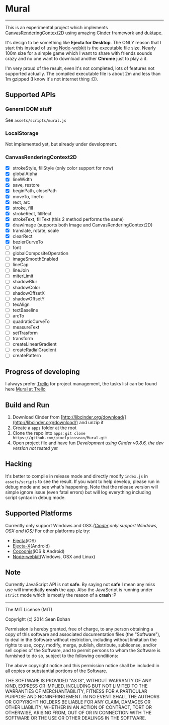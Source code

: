 # Mural
---
This is an experimental project which implements [CanvasRenderingContext2D][CanvasRenderingContext2D] using amazing [Cinder][Cinder] framework and [duktape][duktape]. 

It's design to be something like **Ejecta for Desktop**. The ONLY reason that I start this instead of using [Node-webkit][Node-webkit] is the executable file size. Nearly 100m size for a simple game which I want to share with friends sounds crazy and no one want to download another **Chrome** just to play a it.

I'm very proud of the result, even it's not completed, lots of features not supported actually. The compiled executable file is about 2m and less than 1m gzipped (I know it's not internet thing :D).

## Supported APIs
### General DOM stuff
See `assets/scripts/mural.js`
### LocalStorage
Not implemented yet, but already under development.
### CanvasRenderingContext2D
- [x] strokeStyle, fillStyle (only color support for now)
- [x] globalAlpha
- [x] lineWidth
- [x] save, restore
- [x] beginPath, closePath
- [x] moveTo, lineTo
- [x] rect, arc
- [x] stroke, fill
- [x] strokeRect, fillRect
- [x] strokeText, fillText (this 2 method performs the same)
- [x] drawImage (supports both Image and CanvasRenderingContext2D)
- [x] translate, rotate, scale
- [x] clearRect
- [x] bezierCurveTo
- [ ] font
- [ ] globalCompositeOperation
- [ ] imageSmoothEnabled
- [ ] lineCap
- [ ] lineJoin
- [ ] miterLimit
- [ ] shadowBlur
- [ ] shadowColor
- [ ] shadowOffsetX
- [ ] shadowOffsetY
- [ ] texAlign
- [ ] textBaseline
- [ ] arcTo
- [ ] quadraticCurveTo
- [ ] measureText
- [ ] setTrasform
- [ ] transform
- [ ] createLinearGradient
- [ ] createRadialGradient
- [ ] createPattern

## Progress of developing
I always prefer [Trello][trello] for project management, the tasks list can be found here [Mural at Trello][mural-trello]

## Build and Run
1. Download Cinder from [http://libcinder.org/download/](http://libcinder.org/download/) and unzip it
2. Create a `apps` folder at the root
3. Clone the repo into `apps`: `git clone https://github.com/pixelpicosean/Mural.git`
4. Open project file and have fun
*Development using Cinder v0.8.6, the dev version not tested yet*

## Hacking
It's better to compile in release mode and directly modify `index.js` in `assets/scripts` to see the result.
If you want to help develop, please run in debug mode and see what's happening.
Note that the release version will simple ignore issue (even fatal errors) but will log everything including script syntax in debug mode.

## Supported Platforms
Currently only support Windows and OSX._([Cinder](Cinder) only support Windows, OSX and iOS)_
For other platforms plz try:
- [Ejecta][Ejecta](iOS)
- [Ejecta-X][Ejecta-X](Android)
- [Cocoonjs][Cocoonjs](iOS & Android)
- [Node-webkit][Node-webkit](Windows, OSX and Linux)

## Note
Currently JavaScript API is not **safe**. By saying not **safe** I mean any miss use will immediatly **crash** the app.
Also the JavaScript is running under `strict` mode which is mostly the reason of a **crash** :P

---

The MIT License (MIT)

Copyright (c) 2014 Sean Bohan

Permission is hereby granted, free of charge, to any person obtaining a copy
of this software and associated documentation files (the "Software"), to deal
in the Software without restriction, including without limitation the rights
to use, copy, modify, merge, publish, distribute, sublicense, and/or sell
copies of the Software, and to permit persons to whom the Software is
furnished to do so, subject to the following conditions:

The above copyright notice and this permission notice shall be included in
all copies or substantial portions of the Software.

THE SOFTWARE IS PROVIDED "AS IS", WITHOUT WARRANTY OF ANY KIND, EXPRESS OR
IMPLIED, INCLUDING BUT NOT LIMITED TO THE WARRANTIES OF MERCHANTABILITY,
FITNESS FOR A PARTICULAR PURPOSE AND NONINFRINGEMENT. IN NO EVENT SHALL THE
AUTHORS OR COPYRIGHT HOLDERS BE LIABLE FOR ANY CLAIM, DAMAGES OR OTHER
LIABILITY, WHETHER IN AN ACTION OF CONTRACT, TORT OR OTHERWISE, ARISING FROM,
OUT OF OR IN CONNECTION WITH THE SOFTWARE OR THE USE OR OTHER DEALINGS IN
THE SOFTWARE.

[CanvasRenderingContext2D]: https://developer.mozilla.org/en-US/docs/Web/API/CanvasRenderingContext2D
[Cinder]: https://developer.mozilla.org/en-US/docs/Web/API/CanvasRenderingContext2D
[duktape]: http://duktape.org/
[Ejecta]: http://impactjs.com/ejecta
[Ejecta-X]: http://wizcorp.github.io/Ejecta-X/
[Cocoonjs]: https://www.ludei.com/cocoonjs/
[Node-webkit]: https://github.com/rogerwang/node-webkit
[trello]: https://trello.com
[mural-trello]: https://trello.com/b/9cpESvdR/mural
